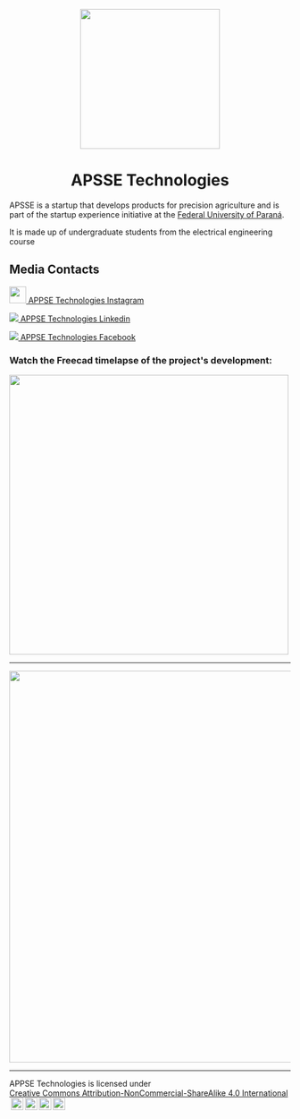 <p align="center">
<img style="align: center" src="https://github.com/andrepozzan/apsse_technologies/assets/85946447/e319853b-d16d-4e5f-a9d0-165c40063964" width="250px">
</p>

<h1 align="center">APSSE Technologies</h1>

APSSE is a startup that develops products for precision agriculture and is part of the startup experience initiative at the <a href="https://ufpr.br/" target="_blank">Federal University of Paraná</a>.

It is made up of undergraduate students from the electrical engineering course

## Media Contacts
<a href="https://www.instagram.com/apsse_technologies?utm_source=ig_web_button_share_sheet&igsh=ZDNlZDc0MzIxNw=="><img width="30px" src="https://github.com/andrepozzan/apsse_technologies/assets/85946447/b3ffd34a-f2fd-44a2-935d-df8234fabf10"> APPSE Technologies Instagram </a>

<a href="https://www.linkedin.com/company/apsse-tecnologies-ufpr/"><img src="https://github.com/andrepozzan/apsse_technologies/assets/85946447/bdc88fdf-596d-41b6-a29a-4a8b10aa5610"> APPSE Technologies Linkedin</a>

<a href="https://www.facebook.com/profile.php?id=61558689192613"><img src="https://github.com/andrepozzan/apsse_technologies/assets/85946447/737e5603-e31f-416d-8ece-db86324e8ee2"> APPSE Technologies Facebook</a>


### Watch the Freecad timelapse of the project's development:


<a href="https://www.youtube.com/watch?v=BXJijYAY4U4">
<img width="500px" src="https://img.youtube.com/vi/BXJijYAY4U4/maxresdefault.jpg"/>
</a>


--- 
<p align="center">
<img width="700px" src="https://github.com/andrepozzan/apsse_technologies/assets/85946447/3bbcf1f9-9dab-4b5d-9d30-cfd3e167265f">
</p>

---

<p xmlns:cc="http://creativecommons.org/ns#" xmlns:dct="http://purl.org/dc/terms/"><span property="dct:title">APPSE Technologies</span> is licensed under <a href="https://creativecommons.org/licenses/by-nc-sa/4.0/?ref=chooser-v1" target="_blank" rel="license noopener noreferrer" style="display:inline-block;">Creative Commons Attribution-NonCommercial-ShareAlike 4.0 International<img style="height:22px!important;margin-left:3px;vertical-align:text-bottom;" src="https://mirrors.creativecommons.org/presskit/icons/cc.svg?ref=chooser-v1" alt=""><img style="height:22px!important;margin-left:3px;vertical-align:text-bottom;" src="https://mirrors.creativecommons.org/presskit/icons/by.svg?ref=chooser-v1" alt=""><img style="height:22px!important;margin-left:3px;vertical-align:text-bottom;" src="https://mirrors.creativecommons.org/presskit/icons/nc.svg?ref=chooser-v1" alt=""><img style="height:22px!important;margin-left:3px;vertical-align:text-bottom;" src="https://mirrors.creativecommons.org/presskit/icons/sa.svg?ref=chooser-v1" alt=""></a></p> 

